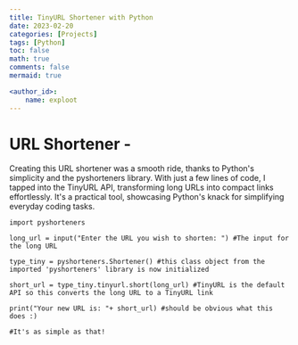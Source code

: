 ```yaml
---
title: TinyURL Shortener with Python
date: 2023-02-20
categories: [Projects]
tags: [Python]
toc: false
math: true
comments: false
mermaid: true

<author_id>:
    name: exploot
---
```

# URL Shortener - 

Creating this URL shortener was a smooth ride, thanks to Python's simplicity and the pyshorteners library. With just a few lines of code, I tapped into the TinyURL API, transforming long URLs into compact links effortlessly. It's a practical tool, showcasing Python's knack for simplifying everyday coding tasks.

```
import pyshorteners

long_url = input("Enter the URL you wish to shorten: ") #The input for the long URL

type_tiny = pyshorteners.Shortener() #this class object from the imported 'pyshorteners' library is now initialized

short_url = type_tiny.tinyurl.short(long_url) #TinyURL is the default API so this converts the long URL to a TinyURL link 

print("Your new URL is: "+ short_url) #should be obvious what this does :)

#It's as simple as that!
```

